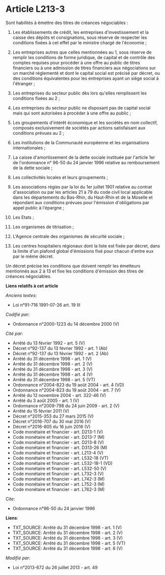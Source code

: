 # Article L213-3

Sont habilités à émettre des titres de créances négociables : 

1. Les établissements de crédit, les entreprises d'investissement et la caisse des dépôts et consignations, sous réserve de
respecter les conditions fixées à cet effet par le ministre chargé de l'économie ; 

2. Les entreprises autres que celles mentionnées au 1, sous réserve de remplir les conditions de forme juridique, de capital
et de contrôle des comptes requises pour procéder à une offre au public de titres financiers ou à une admission de titres
financiers aux négociations sur un marché réglementé et dont le capital social est précisé par décret, ou des conditions
équivalentes pour les entreprises ayant un siège social à l'étranger ; 

3. Les entreprises du secteur public dès lors qu'elles remplissent les conditions fixées au 2 ; 

4. Les entreprises du secteur public ne disposant pas de capital social mais qui sont autorisées à procéder à une offre au
public ;

5. Les groupements d'intérêt économique et les sociétés en nom collectif, composés exclusivement de sociétés par actions
satisfaisant aux conditions prévues au 2 ; 

6. Les institutions de la Communauté européenne et les organisations internationales ; 

7. La caisse d'amortissement de la dette sociale instituée par l'article 1er de l'ordonnance n° 96-50 du 24 janvier 1996
relative au remboursement de la dette sociale ; 

8. Les collectivités locales et leurs groupements ; 

9. Les associations régies par la loi du 1er juillet 1901 relative au contrat d'association ou par les articles 21 à 79 du
code civil local applicable dans les départements du Bas-Rhin, du Haut-Rhin et de la Moselle et répondant aux conditions
prévues pour l'émission d'obligations par appel public à l'épargne ; 

10. Les Etats ; 

11. Les organismes de titrisation ; 

12. L'Agence centrale des organismes de sécurité sociale ;

13. Les centres hospitaliers régionaux dont la liste est fixée par décret, dans la limite d'un plafond global d'émissions
fixé pour chacun d'entre eux par le même décret. 

Un décret précise les conditions que doivent remplir les émetteurs mentionnés aux 2 à 13 et fixe les conditions d'émission
des titres de créances négociables.

**Liens relatifs à cet article**

_Anciens textes_:

  - Loi n°91-716 1991-07-26 art. 19 III

_Codifié par_:

  - Ordonnance n°2000-1223 du 14 décembre 2000 (V)

_Cité par_:

  - Arrêté du 13 février 1992 - art. 5 (V)
  - Décret n°92-137 du 13 février 1992 - art. 1 (Ab)
  - Décret n°92-137 du 13 février 1992 - art. 2 (Ab)
  - Arrêté du 31 décembre 1998 - art. 1 (V)
  - Arrêté du 31 décembre 1998 - art. 2 (V)
  - Arrêté du 31 décembre 1998 - art. 3 (V)
  - Arrêté du 31 décembre 1998 - art. 4 (V)
  - Arrêté du 31 décembre 1998 - art. 5 (VT)
  - Ordonnance n°2004-823 du 19 août 2004 - art. 4 (VD)
  - Ordonnance n°2004-823 du 19 août 2004 - art. 7 (V)
  - Arrêté du 12 novembre 2004 - art. 322-46 (V)
  - Arrêté du 3 août 2005 - art. 1 (V)
  - Ordonnance n°2009-798 du 24 juin 2009 - art. 2 (V)
  - Arrêté du 15 février 2011 (V)
  - Décret n°2015-353 du 27 mars 2015 (V)
  - Décret n°2016-707 du 30 mai 2016 (V)
  - Décret n°2016-805 du 16 juin 2016 (V)
  - Code monétaire et financier - art. D213-1 (V)
  - Code monétaire et financier - art. D213-7 (M)
  - Code monétaire et financier - art. D213-8 (V)
  - Code monétaire et financier - art. D313-26 (M)
  - Code monétaire et financier - art. L213-4 (V)
  - Code monétaire et financier - art. L532-18 (VT)
  - Code monétaire et financier - art. L532-18-1 (VD)
  - Code monétaire et financier - art. L532-50 (V)
  - Code monétaire et financier - art. L732-3 (V)
  - Code monétaire et financier - art. L742-3 (M)
  - Code monétaire et financier - art. L752-3 (M)
  - Code monétaire et financier - art. L762-3 (M)

_Cite_:

  - Ordonnance n°96-50 du 24 janvier 1996

**Liens**:

  - TXT_SOURCE: Arrêté du 31 décembre 1998 - art. 1 (V)
  - TXT_SOURCE: Arrêté du 31 décembre 1998 - art. 2 (V)
  - TXT_SOURCE: Arrêté du 31 décembre 1998 - art. 3 (V)
  - TXT_SOURCE: Arrêté du 31 décembre 1998 - art. 5 (VT)
  - TXT_SOURCE: Arrêté du 31 décembre 1998 - art. 6 (V)

_Modifié par_:

  - Loi n°2013-672 du 26 juillet 2013 - art. 49
